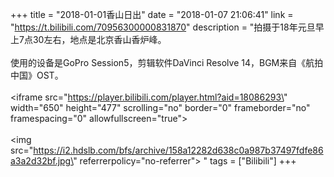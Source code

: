 +++
title = "2018-01-01香山日出"
date = "2018-01-07 21:06:41"
link = "https://t.bilibili.com/70956300000831870"
description = "拍摄于18年元旦早上7点30左右，地点是北京香山香炉峰。</br></br>使用的设备是GoPro Session5，剪辑软件DaVinci Resolve 14，BGM来自《航拍中国》OST。<br><br><iframe src=\"https://player.bilibili.com/player.html?aid=18086293\" width=\"650\" height=\"477\" scrolling=\"no\" border=\"0\" frameborder=\"no\" framespacing=\"0\" allowfullscreen=\"true\"></iframe><br><br><img src=\"https://i2.hdslb.com/bfs/archive/158a12282d638c0a987b37497fdfe86a3a2d32bf.jpg\" referrerpolicy=\"no-referrer\"> "
tags = ["Bilibili"]
+++
